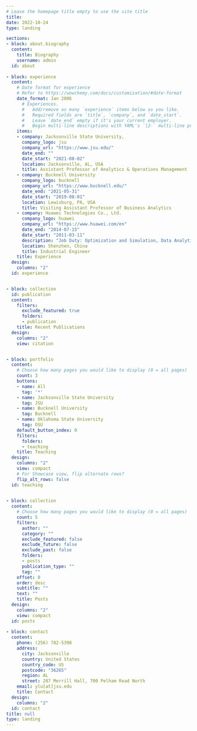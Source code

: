 ```yaml
---
# Leave the homepage title empty to use the site title
title:
date: 2022-10-24
type: landing

sections:
- block: about.biography
  content:
    title: Biography
    username: admin
  id: about
  
- block: experience
  content:
    # Date format for experience
    # Refer to https://wowchemy.com/docs/customization/#date-format
    date_format: Jan 2006
      # Experiences.
      #   Add/remove as many `experience` items below as you like.
      #   Required fields are `title`, `company`, and `date_start`.
      #   Leave `date_end` empty if it's your current employer.
      #   Begin multi-line descriptions with YAML's `|2-` multi-line prefix.
    items:
    - company: Jacksonville State University, 
      company_logo: jsu
      company_url: "https://www.jsu.edu/"
      date_end: ""
      date_start: "2021-08-02"
      location: Jacksonville, AL, USA
      title: Assistant Professor of Analytics & Operations Management
    - company: Bucknell University
      company_logo: bucknell
      company_url: "https://www.bucknell.edu/"
      date_end: "2021-05-31"
      date_start: "2019-08-01"
      location: Lewisburg, PA, USA
      title: Visiting Assistant Professor of Business Analytics
    - company: Huawei Technologies Co., Ltd.
      company_logo: huawei
      company_url: "https://www.huawei.com/en"
      date_end: "2014-07-15"
      date_start: "2011-03-11"
      description: "Job Duty: Optimization and Simulation, Data Analytics, Supply Chain Management,       Lean Manufacturing"  
      location: Shenzhen, China
      title: Industrial Engineer
    title: Experience
  design:
    columns: "2"
  id: experience


- block: collection
  id: publication
  content:
    filters:
      exclude_featured: true
      folders:
      - publication
    title: Recent Publications
  design:
    columns: "2"
    view: citation  


- block: portfolio
  content:
    # Choose how many pages you would like to display (0 = all pages)
    count: 3
    buttons:
    - name: All
      tag: '*'
    - name: Jacksonville State University
      tag: JSU
    - name: Bucknell University
      tag: Bucknell
    - name: Oklahoma State University
      tag: OSU
    default_button_index: 0
    filters:
      folders:
      - teaching
    title: Teaching
  design:
    columns: "2"
    view: compact
    # For Showcase view, flip alternate rows?
    flip_alt_rows: false
  id: teaching
  

- block: collection
  content:
    # Choose how many pages you would like to display (0 = all pages)
    count: 5
    filters:
      author: ""
      category: ""
      exclude_featured: false
      exclude_future: false
      exclude_past: false
      folders:
      - posts
      publication_type: ""
      tag: ""
    offset: 0
    order: desc
    subtitle: ""
    text: ""
    title: Posts
  design:
    columns: "2"
    view: compact
  id: posts
    
- block: contact
  content:
    phone: (256) 782-5398
    address:
      city: Jacksonville
      country: United States
      country_code: US
      postcode: "36265"
      region: AL
      street: 287 Merrill Hall, 700 Pelham Road North
    email: ylu[at]jsu.edu
    title: Contact
  design:
    columns: "2"
  id: contact
title: null
type: landing
---
```


